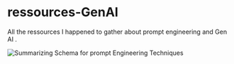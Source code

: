 # ressources-GenAI
All the ressources I happened to gather about prompt engineering and Gen AI . 

![Summarizing Schema for prompt Engineering Techniques](image.png)
